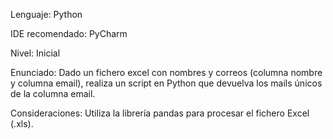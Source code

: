 Lenguaje: Python

IDE recomendado: PyCharm

Nivel: Inicial

Enunciado: Dado un fichero excel con nombres y correos (columna nombre y columna email), realiza un script en Python que devuelva los mails únicos de la columna email.

Consideraciones: Utiliza la librería pandas para procesar el fichero Excel (.xls).